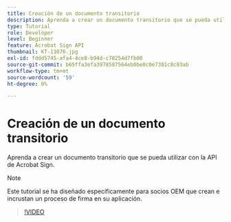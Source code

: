 ```yaml
---
title: Creación de un documento transitorio
description: Aprenda a crear un documento transitorio que se pueda utilizar con la API de Acrobat Sign.
type: Tutorial
role: Developer
level: Beginner
feature: Acrobat Sign API
thumbnail: KT-11076.jpg
exl-id: fddd5745-afa4-4ce8-b94d-c78254d7fb00
source-git-commit: b65ffa3efa3978587564eb0be0c0e7381c8c83ab
workflow-type: tm+mt
source-wordcount: '59'
ht-degree: 0%

---
```


# Creación de un documento transitorio

Aprenda a crear un documento transitorio que se pueda utilizar con la API de Acrobat Sign.

>[!NOTE]
>
>Este tutorial se ha diseñado específicamente para socios OEM que crean e incrustan un proceso de firma en su aplicación.

>[!VIDEO](https://video.tv.adobe.com/v/347351?hidetitle=true)
